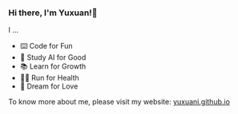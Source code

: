 ### Hi there, I'm Yuxuan!👋
I ...
- ⌨️ Code for Fun
- 🤔 Study AI for Good
- 📚 Learn for Growth
- 🏃‍♀️ Run for Health
- 🩷 Dream for Love

To know more about me, please visit my website: [yuxuani.github.io](yuxuani.github.io)
<!--
**yuxuani/yuxuani** is a ✨ _special_ ✨ repository because its `README.md` (this file) appears on your GitHub profile.

Here are some ideas to get you started:

- 🔭 I’m currently working on ...
- 🌱 I’m currently learning ...
- 👯 I’m looking to collaborate on ...
- 🤔 I’m looking for help with ...
- 💬 Ask me about ...
- 📫 How to reach me: ...
- 😄 Pronouns: ...
- ⚡ Fun fact: ...
-->
